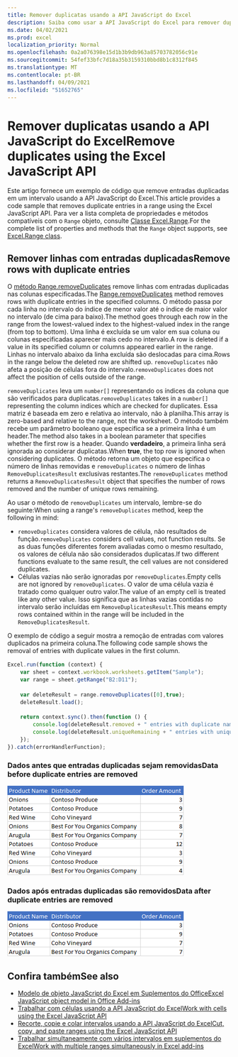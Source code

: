 ```yaml
---
title: Remover duplicatas usando a API JavaScript do Excel
description: Saiba como usar a API JavaScript do Excel para remover duplicatas.
ms.date: 04/02/2021
ms.prod: excel
localization_priority: Normal
ms.openlocfilehash: 0a2a076398e15d1b3b9db963a85703782056c91e
ms.sourcegitcommit: 54fef33bfc7d18a35b3159310bbd8b1c8312f845
ms.translationtype: MT
ms.contentlocale: pt-BR
ms.lasthandoff: 04/09/2021
ms.locfileid: "51652765"
---
```

# <a name="remove-duplicates-using-the-excel-javascript-api"></a><span data-ttu-id="e46a2-103">Remover duplicatas usando a API JavaScript do Excel</span><span class="sxs-lookup"><span data-stu-id="e46a2-103">Remove duplicates using the Excel JavaScript API</span></span>

<span data-ttu-id="e46a2-104">Este artigo fornece um exemplo de código que remove entradas duplicadas em um intervalo usando a API JavaScript do Excel.</span><span class="sxs-lookup"><span data-stu-id="e46a2-104">This article provides a code sample that removes duplicate entries in a range using the Excel JavaScript API.</span></span> <span data-ttu-id="e46a2-105">Para ver a lista completa de propriedades e métodos compatíveis com o `Range` objeto, consulte [Classe Excel.Range](/javascript/api/excel/excel.range).</span><span class="sxs-lookup"><span data-stu-id="e46a2-105">For the complete list of properties and methods that the `Range` object supports, see [Excel.Range class](/javascript/api/excel/excel.range).</span></span>

## <a name="remove-rows-with-duplicate-entries"></a><span data-ttu-id="e46a2-106">Remover linhas com entradas duplicadas</span><span class="sxs-lookup"><span data-stu-id="e46a2-106">Remove rows with duplicate entries</span></span>

<span data-ttu-id="e46a2-107">O [método Range.removeDuplicates](/javascript/api/excel/excel.range#removeduplicates-columns--includesheader-) remove linhas com entradas duplicadas nas colunas especificadas.</span><span class="sxs-lookup"><span data-stu-id="e46a2-107">The [Range.removeDuplicates](/javascript/api/excel/excel.range#removeduplicates-columns--includesheader-) method removes rows with duplicate entries in the specified columns.</span></span> <span data-ttu-id="e46a2-108">O método passa por cada linha no intervalo do índice de menor valor até o índice de maior valor no intervalo (de cima para baixo).</span><span class="sxs-lookup"><span data-stu-id="e46a2-108">The method goes through each row in the range from the lowest-valued index to the highest-valued index in the range (from top to bottom).</span></span> <span data-ttu-id="e46a2-109">Uma linha é excluída se um valor em sua coluna ou colunas especificadas aparecer mais cedo no intervalo.</span><span class="sxs-lookup"><span data-stu-id="e46a2-109">A row is deleted if a value in its specified column or columns appeared earlier in the range.</span></span> <span data-ttu-id="e46a2-110">Linhas no intervalo abaixo da linha excluída são deslocadas para cima.</span><span class="sxs-lookup"><span data-stu-id="e46a2-110">Rows in the range below the deleted row are shifted up.</span></span> <span data-ttu-id="e46a2-111">`removeDuplicates` não afeta a posição de células fora do intervalo.</span><span class="sxs-lookup"><span data-stu-id="e46a2-111">`removeDuplicates` does not affect the position of cells outside of the range.</span></span>

<span data-ttu-id="e46a2-112">`removeDuplicates` leva um `number[]` representando os índices da coluna que são verificados para duplicatas.</span><span class="sxs-lookup"><span data-stu-id="e46a2-112">`removeDuplicates` takes in a `number[]` representing the column indices which are checked for duplicates.</span></span> <span data-ttu-id="e46a2-113">Essa matriz é baseada em zero e relativa ao intervalo, não à planilha.</span><span class="sxs-lookup"><span data-stu-id="e46a2-113">This array is zero-based and relative to the range, not the worksheet.</span></span> <span data-ttu-id="e46a2-114">O método também recebe um parâmetro booleano que especifica se a primeira linha é um header.</span><span class="sxs-lookup"><span data-stu-id="e46a2-114">The method also takes in a boolean parameter that specifies whether the first row is a header.</span></span> <span data-ttu-id="e46a2-115">Quando **verdadeiro**, a primeira linha será ignorada ao considerar duplicatas.</span><span class="sxs-lookup"><span data-stu-id="e46a2-115">When **true**, the top row is ignored when considering duplicates.</span></span> <span data-ttu-id="e46a2-116">O método retorna um objeto que especifica o número de linhas removidas e `removeDuplicates` o número de linhas `RemoveDuplicatesResult` exclusivas restantes.</span><span class="sxs-lookup"><span data-stu-id="e46a2-116">The `removeDuplicates` method returns a `RemoveDuplicatesResult` object that specifies the number of rows removed and the number of unique rows remaining.</span></span>

<span data-ttu-id="e46a2-117">Ao usar o método de `removeDuplicates` um intervalo, lembre-se do seguinte:</span><span class="sxs-lookup"><span data-stu-id="e46a2-117">When using a range's `removeDuplicates` method, keep the following in mind:</span></span>

- <span data-ttu-id="e46a2-118">`removeDuplicates` considera valores de célula, não resultados de função.</span><span class="sxs-lookup"><span data-stu-id="e46a2-118">`removeDuplicates` considers cell values, not function results.</span></span> <span data-ttu-id="e46a2-119">Se as duas funções diferentes forem avaliadas como o mesmo resultado, os valores de célula não são considerados duplicatas.</span><span class="sxs-lookup"><span data-stu-id="e46a2-119">If two different functions evaluate to the same result, the cell values are not considered duplicates.</span></span>
- <span data-ttu-id="e46a2-120">Células vazias não serão ignoradas por `removeDuplicates`.</span><span class="sxs-lookup"><span data-stu-id="e46a2-120">Empty cells are not ignored by `removeDuplicates`.</span></span> <span data-ttu-id="e46a2-121">O valor de uma célula vazia é tratado como qualquer outro valor.</span><span class="sxs-lookup"><span data-stu-id="e46a2-121">The value of an empty cell is treated like any other value.</span></span> <span data-ttu-id="e46a2-122">Isso significa que as linhas vazias contidas no intervalo serão incluídas em `RemoveDuplicatesResult`.</span><span class="sxs-lookup"><span data-stu-id="e46a2-122">This means empty rows contained within in the range will be included in the `RemoveDuplicatesResult`.</span></span>

<span data-ttu-id="e46a2-123">O exemplo de código a seguir mostra a remoção de entradas com valores duplicados na primeira coluna.</span><span class="sxs-lookup"><span data-stu-id="e46a2-123">The following code sample shows the removal of entries with duplicate values in the first column.</span></span>

```js
Excel.run(function (context) {
    var sheet = context.workbook.worksheets.getItem("Sample");
    var range = sheet.getRange("B2:D11");

    var deleteResult = range.removeDuplicates([0],true);
    deleteResult.load();

    return context.sync().then(function () {
        console.log(deleteResult.removed + " entries with duplicate names removed.");
        console.log(deleteResult.uniqueRemaining + " entries with unique names remain in the range.");
    });
}).catch(errorHandlerFunction);
```

### <a name="data-before-duplicate-entries-are-removed"></a><span data-ttu-id="e46a2-124">Dados antes que entradas duplicadas sejam removidas</span><span class="sxs-lookup"><span data-stu-id="e46a2-124">Data before duplicate entries are removed</span></span>

![Dados no Excel antes que o método remove duplicatas do intervalo tenha sido executado](../images/excel-ranges-remove-duplicates-before.png)

### <a name="data-after-duplicate-entries-are-removed"></a><span data-ttu-id="e46a2-126">Dados após entradas duplicadas são removidos</span><span class="sxs-lookup"><span data-stu-id="e46a2-126">Data after duplicate entries are removed</span></span>

![Dados no Excel após o método remove duplicatas do intervalo ter sido executado](../images/excel-ranges-remove-duplicates-after.png)

## <a name="see-also"></a><span data-ttu-id="e46a2-128">Confira também</span><span class="sxs-lookup"><span data-stu-id="e46a2-128">See also</span></span>

- [<span data-ttu-id="e46a2-129">Modelo de objeto JavaScript do Excel em Suplementos do Office</span><span class="sxs-lookup"><span data-stu-id="e46a2-129">Excel JavaScript object model in Office Add-ins</span></span>](excel-add-ins-core-concepts.md)
- [<span data-ttu-id="e46a2-130">Trabalhar com células usando a API JavaScript do Excel</span><span class="sxs-lookup"><span data-stu-id="e46a2-130">Work with cells using the Excel JavaScript API</span></span>](excel-add-ins-cells.md)
- [<span data-ttu-id="e46a2-131">Recorte, copie e colar intervalos usando a API JavaScript do Excel</span><span class="sxs-lookup"><span data-stu-id="e46a2-131">Cut, copy, and paste ranges using the Excel JavaScript API</span></span>](excel-add-ins-ranges-cut-copy-paste.md)
- [<span data-ttu-id="e46a2-132">Trabalhar simultaneamente com vários intervalos em suplementos do Excel</span><span class="sxs-lookup"><span data-stu-id="e46a2-132">Work with multiple ranges simultaneously in Excel add-ins</span></span>](excel-add-ins-multiple-ranges.md)
